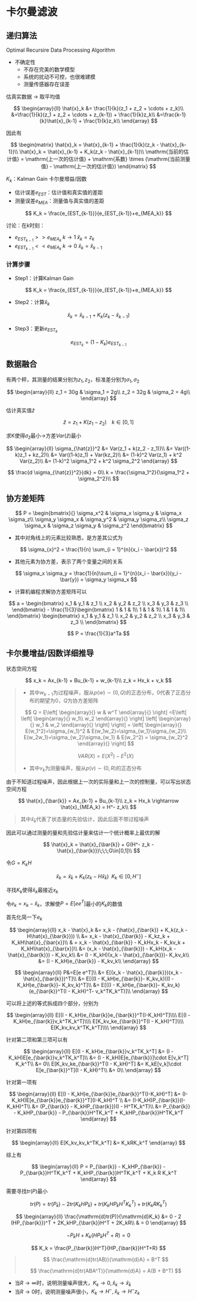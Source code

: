 # 卡尔曼滤波

## 递归算法

Optimal Recursire Data Processing Algorithm

* 不确定性
  * 不存在完美的数学模型
  * 系统的扰动不可控，也很难建模
  * 测量传感器存在误差

估真实数据 -> 取平均值

$$
\begin{array}{ll}
\hat{x}_k &= \frac{1}{k}(z_1 + z_2 + \cdots + z_k)\\
&=\frac{1}{k}(z_1 + z_2 + \cdots + z_{k-1}) + \frac{1}{k}z_k\\
&=\frac{k-1}{k}\hat{x}_{k-1} + \frac{1}{k}z_k\\
\end{array}
$$

因此有

$$
\begin{matrix}
  \hat{x}_k = \hat{x}_{k-1} + \frac{1}{k}(z_k - \hat{x}_{k-1})\\
\hat{x}_k = \hat{x}_{k-1} + K_k(z_k - \hat{x}_{k-1})\\
\mathrm{当前的估计值} = \mathrm{上一次的估计值} + \mathrm{系数} \times (\mathrm{当前测量值} - \mathrm{上一次的估计值})
\end{matrix}
$$

$K_k$：Kalman Gain 卡尔曼增益/因数

* 估计误差$e_{EST}$：估计值和真实值的差距
* 测量误差$e_{MEA}$：测量值与真实值的差距

$$
K_k = \frac{e_{EST_{k-1}}}{e_{EST_{k-1}}+e_{MEA_k}}
$$

讨论：在$k$时刻：

* $e_{EST_{k-1}} >> e_{MEA_{k}}\; k\rightarrow1\;\hat{x}_k = z_k$
* $e_{EST_{k-1}}<<e_{MEA_k}\;k\rightarrow 0\; \hat{x}_k = \hat{x}_{k-1}$

### 计算步骤

* Step1：计算Kalman Gain

$$
K_k = \frac{e_{EST_{k-1}}}{e_{EST_{k-1}}+e_{MEA_k}}
$$

* Step2：计算$\hat{x}_k$

$$
\hat{x}_k = \hat{x}_{k-1} + K_k(z_k - \hat{x}_{k-1})
$$

* Step3：更新$e_{EST_k}$

$$
e_{EST_k} = (1-K_k)e_{EST_{k-1}}
$$

## 数据融合

有两个秤，其测量的结果分别为$z_1,z_2$，标准差分别为$\sigma_1, \sigma_2$

$$
\begin{array}{ll}
z_1 = 30g & \sigma_1 = 2g\\
z_2 = 32g & \sigma_2 = 4g\\
\end{array}
$$

估计真实值$\hat{z}$

$$
\hat{z} = z_1 + K(z_1 - z_2)\;\;\;\;k\in[0,1]
$$

求K使得$\sigma_{\hat{z}}$最小->方差$Var(\hat{z})$最小

$$
\begin{array}{ll}
\sigma_{\hat{z}}^2 &= Var(z_1 + k(z_2 - z_1))\\  
&= Var((1-k)z_1 + kz_2)\\
&= Var((1-k)z_1) + Var(kz_2)\\
&= (1-k)^2 Var(z_1) + k^2 Var(z_2)\\
&= (1-k)^2 \sigma_1^2 + k^2 \sigma_2^2
\end{array}
$$

$$
\frac{d \sigma_{\hat{z}}^2}{dk} = 0\\
k = \frac{\sigma_1^2}{\sigma_1^2 + \sigma_2^2}\\
$$

## 协方差矩阵

$$
P = \begin{bmatrix}{}
\sigma_x^2 & \sigma_x \sigma_y & \sigma_x \sigma_z\\
\sigma_y \sigma_x & \sigma_y^2 & \sigma_y \sigma_z\\
\sigma_z \sigma_x & \sigma_z \sigma_y & \sigma_z^2
\end{bmatrix}
$$

* 其中对角线上的元素比较熟悉，是方差其公式为

$$
\sigma_{x}^2 = \frac{1}{n} \sum_{i = 1}^{n}(x_i - \bar{x})^2
$$

* 其他元素为协方差，表示了两个变量之间的关系

$$
\sigma_x \sigma_y = \frac{1}{n}\sum_{i = 1}^{n}(x_i - \bar{x})(y_i - \bar{y}) = \sigma_y \sigma_x
$$

* 计算机编程求解协方差矩阵可以

$$
a = \begin{bmatrix}
  x_1 & y_1 & z_1 \\
  x_2 & y_2 & z_2 \\
  x_3 & y_3 & z_3 \\
\end{bmatrix} - \frac{1}{3}\begin{bmatrix}
  1 & 1 & 1\\
  1 & 1 & 1\\
  1 & 1 & 1\\
\end{bmatrix} \begin{bmatrix}
  x_1 & y_1 & z_1 \\
  x_2 & y_2 & z_2 \\
  x_3 & y_3 & z_3 \\
\end{bmatrix}
$$

$$
P = \frac{1}{3}a^Ta
$$

## 卡尔曼增益/因数详细推导

状态空间方程

$$
x_k = Ax_{k-1} + Bu_{k-1} + w_{k-1}\\
z_k = Hx_k + v_k
$$

> * 其中$w_{k-1}$为过程噪声，服从$p(w)\sim(0,Q)$的正态分布，$0$代表了正态分布的期望为$0$，$Q$为协方差矩阵
>
> $$
> Q = E\left[
> \begin{array}{}
> w & w^T
> \end{array}{}
> \right]
> =E\left[
> \left[
> \begin{array}{}
> w_1\\
> w_2
> \end{array}{}
> \right]
> \left[
> \begin{array}{}
> w_1 & w_2
> \end{array}{}
> \right]
> \right] = \left[
> \begin{array}{}
> E(w_1^2)=\sigma_{w_1}^2 & E(w_1w_2)=\sigma_{w_1}\sigma_{w_2}\\
> E(w_2w_1)=\sigma_{w_2}\sigma_{w_1} & E(w_2^2) = \sigma_{w_2}^2
> \end{array}{}
> \right]
> $$
>
> $$
> VAR(X) = E(X^2) - E^2(X)
> $$
>
> * 其中$v_k$为测量噪声，服从$p(v)\sim (0,R)$的正态分布

由于不知道过程噪声，因此根据上一次的实际量和上一次的控制量，可以写出状态空间方程

$$
\hat{x}_{\bar{k}} = Ax_{k-1} + Bu_{k-1}\\
z_k = Hx_k \rightarrow \hat{x}_{MEA_k} = H^- z_k\\
$$

> 其中$\hat{x}_{\bar{k}}$代表了状态量的先验估计，因此后面不带过程噪声

因此可以通过测量的量和先验估计量来估计一个统计概率上最优的解

$$
\hat{x}_k = \hat{x}_{\bar{k}} + G(H^- z_k - \hat{x}_{\bar{k}})\;\;\;G\in[0,1]\\
$$

令$G = K_k H$

$$
\hat{x}_k = \hat{x}_{\bar{k}} + K_k(z_k - H\hat{x}_{\bar{k}})\;\;K_k \in[0, H^-]
$$

寻找$K_k$使得$\hat{x}_k$最接近$x_k$

令$e_k = x_k - \hat{x}_k$，求解使$P=E[e e^T]$最小的$K_k$的数值

首先化简一下$e_k$

$$
\begin{array}{ll}
x_k - \hat{x}_k &= x_k - (\hat{x}_{\bar{k}} + K_k(z_k - H\hat{x}_{\bar{k}})) \\
&= x_k - \hat{x}_{\bar{k}} - K_kz_k + K_kH\hat{x}_{\bar{x}}\\
& = x_k - \hat{x}_{\bar{k}} - K_kHx_k - K_kv_k + K_kH\hat{x}_{\bar{x}}\\
&= (x_k - \hat{x}_{\bar{k}}) - K_kH(x_k - \hat{x}_{\bar{k}}) - K_kv_k\\
&= (I - K_kH)(x_k - \hat{x}_{\bar{k}})- K_kv_k\\
&= (I - K_kH)e_{\bar{k}} - K_kv_k\\
\end{array}
$$

$$
\begin{array}{ll}
  P&=E[e e^T]\\
  &= E[(x_k - \hat{x}_{\bar{k}})(x_k - \hat{x}_{\bar{k}})^T]\\
  &= E[((I - K_kH)e_{\bar{k}}- K_kv_k)((I - K_kH)e_{\bar{k}}- K_kv_k)^T]\\
  &= E[((I - K_kH)e_{\bar{k}}- K_kv_k)(e_{\bar{k}}^T(I - K_kH)^T- v_k^TK_k^T)]\\
\end{array}
$$

可以将上述的等式拆成四个部分，分别为

$$
\begin{array}{ll}
  E[(I - K_kH)e_{\bar{k}}e_{\bar{k}}^T(I-K_kH)^T]\\\\
  E[(I - K_kH)e_{\bar{k}}v_k^TK_k^T]\\\\
  E[K_kv_ke_{\bar{k}}^T(I - K_kH)^T]\\\\
  E[K_kv_kv_k^TK_k^T]\\\\
\end{array}
$$

针对第二项和第三项可以有

$$
\begin{array}{ll}
  E[(I - K_kH)e_{\bar{k}}v_k^TK_k^T] &= (I - K_kH)E[e_{\bar{k}}v_k^TK_k^T]\\
  &= (I - K_kH)E[e_{\bar{k}}]\cdot E[v_k^T] K_k^T\\
  &= 0\\
  E[K_kv_ke_{\bar{k}}^T(I - K_kH)^T] &= K_kE[v_k]\cdot E[e_{\bar{k}}^T](I - K_kH)^T\\
  &= 0\\
\end{array}
$$

针对第一项有

$$
\begin{array}{ll}
  E[(I - K_kH)e_{\bar{k}}e_{\bar{k}}^T(I-K_kH)^T] &= (I-K_kH)E[e_{\bar{k}}e_{\bar{k}}^T](I-K_kH)^T \\
  &= (I-K_kH)P_{\bar{k}}(I-K_kH)^T\\
  &= (P_{\bar{k}} - K_kHP_{\bar{k}})(I - H^TK_k^T)\\
  &= P_{\bar{k}} - K_kHP_{\bar{k}} - P_{\bar{k}}H^TK_k^T + K_kHP_{\bar{k}}H^TK_k^T
\end{array}
$$

针对第四项有

$$
\begin{array}{ll}
  E[K_kv_kv_k^TK_k^T] &= K_kRK_k^T
\end{array}
$$

综上有

$$
\begin{array}{ll}
  P = P_{\bar{k}} - K_kHP_{\bar{k}} - P_{\bar{k}}H^TK_k^T + K_kHP_{\bar{k}}H^TK_k^T + K_k R K_k^T
\end{array}
$$

需要寻找$tr(P)$最小

$$
tr(P) = tr(P_{\bar{k}}) - 2tr(K_kHP_{\bar{k}}) + tr(K_kHP_{\bar{k}}H^TK_k^T) + tr(K_k R K_k^T)
$$

$$
\begin{array}{ll}
  \frac{\mathrm{d}tr(P)}{\mathrm{d}K_k} &= 0 - 2 (HP_{\bar{k}})^T + 2K_kHP_{\bar{k}}H^T + 2K_kR\\
  & = 0
\end{array}
$$

$$
  -P_{\bar{k}}H+K_k(HP_{\bar{k}}H^T+R) = 0
$$

$$
K_k = \frac{P_{\bar{k}}H^T}{HP_{\bar{k}}H^T+R}
$$

> $$
> \frac{\mathrm{d}tr(AB)}{\mathrm{d}A} = B^T
> $$
>
> $$
> \frac{\mathrm{d}tr(ABA^T)}{\mathrm{d}A} = A(B + B^T)
> $$
>

* 当$R \rightarrow \infty$时，说明测量噪声很大，$K_k \rightarrow 0, \hat{x}_k \rightarrow \hat{x}_{\bar{k}}$
* 当$R \rightarrow 0$时，说明测量噪声很小，$K_k \rightarrow H^-,\hat{x}_k \rightarrow H^-z_k$
